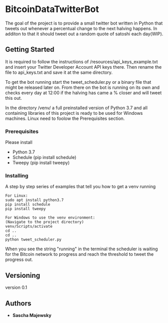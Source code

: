 # BitcoinDataTwitterBot

The goal of the project is to provide a small twitter bot written in Python that tweets out whenever a percentual change to the next halving happens. In additon to that it should tweet out a random quote of satoshi each day(WIP).

## Getting Started

It is required to follow the instructions of /resources/api_keys_example.txt and insert your Twitter Developer Account API keys there. Then rename the file to api_keys.txt and save it at the same directory.

To get the bot running start the tweet_scheduler.py or a binary file that might be released later on. From there on the bot is running on its own and checks every day at 12:00 if the halving has came a % closer and will tweet this out.

In the directory /venv/ a full preinstalled version of Python 3.7 and all containing libraries of this project is ready to be used for Windows machines. Linux need to foolow the Prerequisites section.

### Prerequisites

Please install

* Python 3.7
* Schedule (pip install schedule)
* Tweepy (pip install tweepy)

### Installing

A step by step series of examples that tell you how to get a venv running

```
For Linux:
sudo apt install python3.7
pip install schedule
pip install tweepy

For Windows to use the venv environment:
(Navigate to the project directory)
venv/Scripts/activate
cd ..
cd ..
python tweet_scheduler.py
```

When you see the string "running" in the terminal the scheduler is waiting for the Bitcoin network to progress and reach the threshold to tweet the progress out.

## Versioning

version 0.1

## Authors

* **Sascha Majewsky**